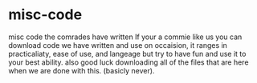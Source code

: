 # misc-code
misc code the comrades have written
If your a commie like us you can download code we have written and use on occaision, it ranges in practicaliaty, ease of use, and langeage but try to have fun and use it to your best ability.
also good luck downloading all of the files that are here when we are done with this. (basicly never).
